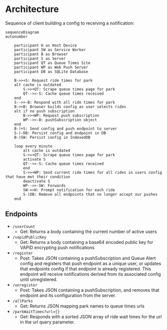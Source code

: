 # Architecture

Sequence of client building a config to receiving a notification:
```mermaid
sequenceDiagram
autonumber

    participant H as Host Device
    participant SW as Service Worker
    participant B as Browser
    participant S as Server
    participant QT as Queue Times Site
    participant WP as Web Push Server
    participant DB as SQLite Database

    B->>+S: Request ride times for park
    alt cache is outdated
        S->>+QT: Scrape queue times page for park
        QT-->>-S: Cache queue times received
    end
    S-->>-B: Respond with all ride times for park
    B->>B: Browser builds config as user selects rides 
    alt if no push subscription
        B->>+WP: Request push subscription
        WP-->>-B: pushSubscription object
    end
    B-)+S: Send config and push endpoint to server
    S-)-DB: Persist config and endpoint in DB
    B-)SW: Persist config in IndexedDB

    loop every minute
        alt cache is outdated
        S->>+QT: Scrape queue times page for park
        activate S
        QT-->>-S: Cache queue times received
        end
        S->>+WP: Send current ride times for all rides in users config that have met their condition
        deactivate S
        WP-->>-SW: Forwards
        SW->>H: Prompt notification for each ride
        S-)DB: Remove all endpoints that no longer accept our pushes
    end
```

## Endpoints

- `/userCount`
  - Get: Returns a body containing the current number of active users
- `/vapidPublicKey`
  - Get: Returns a body containing a base64 encoded public key for VAPID encrypting push notifications
- `/register`
  - Post: Takes JSON containing a pushSubscription and Queue Alert config and registers that push endpoint as a unique user, or updates that endpoints config if that endpoint is already registered. This endpoint will receive notifications derived from its associated config until unregistered.
- `/unregister`
  - Post: Takes JSON containing a pushSubscription, and removes that endpoint and its configuration from the server.
- `/allParks`
  - Get: Returns JSON mapping park names to queue times urls
- `/parkWaitTimes?url={}`
  - Get: Responds with a sorted JSON array of ride wait times for the url in the url query parameter. 